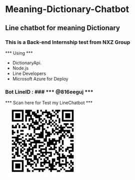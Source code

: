 # Meaning-Dictionary-Chatbot

## Line chatbot for meaning Dictionary 

### This is a Back-end Internship test from NXZ Group

*** Using ***
* DictionaryApi.
* Node.js
* Line Developers
* Microsoft Azure for Deploy

### Bot LineID : ### *** @816eeguj ***

*** Scan here for Test my LineChatbot ***
![LineImage](./LineImage.png)





